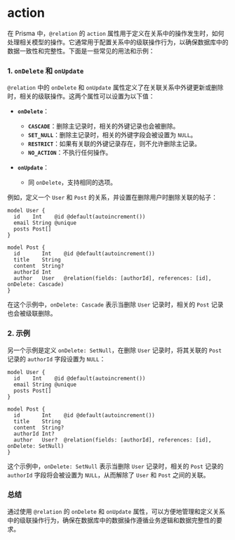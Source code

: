# action

在 Prisma 中，`@relation` 的 `action` 属性用于定义在关系中的操作发生时，如何处理相关模型的操作。它通常用于配置关系中的级联操作行为，以确保数据库中的数据一致性和完整性。下面是一些常见的用法和示例：

### 1. `onDelete` 和 `onUpdate`

`@relation` 中的 `onDelete` 和 `onUpdate` 属性定义了在关联关系中外键更新或删除时，相关的级联操作。这两个属性可以设置为以下值：

- **`onDelete`**：
  - **`CASCADE`**：删除主记录时，相关的外键记录也会被删除。
  - **`SET_NULL`**：删除主记录时，相关的外键字段会被设置为 `NULL`。
  - **`RESTRICT`**：如果有关联的外键记录存在，则不允许删除主记录。
  - **`NO_ACTION`**：不执行任何操作。

- **`onUpdate`**：
  - 同 `onDelete`，支持相同的选项。

例如，定义一个 `User` 和 `Post` 的关系，并设置在删除用户时删除关联的帖子：

```prisma
model User {
  id    Int    @id @default(autoincrement())
  email String @unique
  posts Post[]
}

model Post {
  id       Int    @id @default(autoincrement())
  title    String
  content  String?
  authorId Int
  author   User   @relation(fields: [authorId], references: [id], onDelete: Cascade)
}
```

在这个示例中，`onDelete: Cascade` 表示当删除 `User` 记录时，相关的 `Post` 记录也会被级联删除。

### 2. 示例

另一个示例是定义 `onDelete: SetNull`，在删除 `User` 记录时，将其关联的 `Post` 记录的 `authorId` 字段设置为 `NULL`：

```prisma
model User {
  id    Int    @id @default(autoincrement())
  email String @unique
  posts Post[]
}

model Post {
  id       Int    @id @default(autoincrement())
  title    String
  content  String?
  authorId Int?
  author   User?  @relation(fields: [authorId], references: [id], onDelete: SetNull)
}
```

这个示例中，`onDelete: SetNull` 表示当删除 `User` 记录时，相关的 `Post` 记录的 `authorId` 字段将会被设置为 `NULL`，从而解除了 `User` 和 `Post` 之间的关联。

### 总结

通过使用 `@relation` 的 `onDelete` 和 `onUpdate` 属性，可以方便地管理和定义关系中的级联操作行为，确保在数据库中的数据操作遵循业务逻辑和数据完整性的要求。
